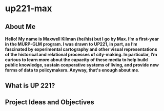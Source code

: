 # up221-max
## About Me 
#### Hello! My name is Maxwell Kilman (he/his) but I go by Max. I’m a first-year in the MURP-GLM program. I was drawn to UP221, in part, as I’m fascinated by experimental cartography and other visual representations of the historical and relational processes of city-making. In particular, I’m curious to learn more about the capacity of these media to help build public knowledge, sustain cooperative systems of living, and provide new forms of data to policymakers. Anyway, that's enough about me. 
## What is UP 221? 
### 
## Project Ideas and Objectives
### 
